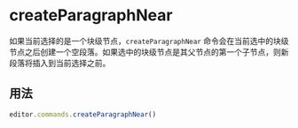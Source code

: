 # createParagraphNear

如果当前选择的是一个块级节点，`createParagraphNear` 命令会在当前选中的块级节点之后创建一个空段落。如果选中的块级节点是其父节点的第一个子节点，则新段落将插入到当前选择之前。

## 用法

```js
editor.commands.createParagraphNear()
```
